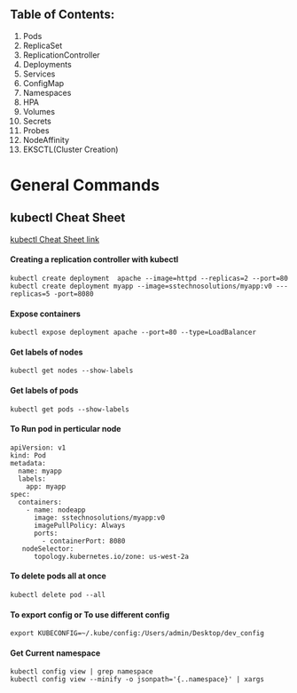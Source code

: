 ## Table of Contents:
1. Pods                 
2. ReplicaSet
3. ReplicationController
4. Deployments
5. Services
6. ConfigMap
7. Namespaces
8. HPA
9. Volumes
10. Secrets
11. Probes
12. NodeAffinity
13. EKSCTL(Cluster Creation)

# General Commands

## kubectl Cheat Sheet

[kubectl Cheat Sheet link](https://kubernetes.io/docs/reference/kubectl/cheatsheet/)



#### Creating a replication controller with kubectl
`kubectl create deployment  apache --image=httpd --replicas=2 --port=80`
`kubectl create deployment myapp --image=sstechnosolutions/myapp:v0 ---replicas=5 -port=8080`

#### Expose containers
`kubectl expose deployment apache --port=80 --type=LoadBalancer`


#### Get labels of nodes
`kubectl get nodes --show-labels`



#### Get labels of pods
`kubectl get pods --show-labels`

#### To Run pod in perticular node

```
apiVersion: v1
kind: Pod
metadata:
  name: myapp
  labels:
    app: myapp
spec:
  containers:
    - name: nodeapp
      image: sstechnosolutions/myapp:v0
      imagePullPolicy: Always
      ports:
        - containerPort: 8080
   nodeSelector:
      topology.kubernetes.io/zone: us-west-2a

```


#### To delete pods all at once

`kubectl delete pod --all`

#### To export config or To use different config
`export KUBECONFIG=~/.kube/config:/Users/admin/Desktop/dev_config`


#### Get Current namespace

```
kubectl config view | grep namespace
kubectl config view --minify -o jsonpath='{..namespace}' | xargs
```
